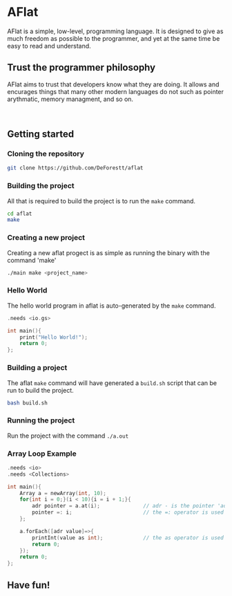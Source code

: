 # AFlat
AFlat is a simple, low-level, programming language.  It is designed to give as much freedom as possible to the programmer, and yet at the same time be easy to read and understand.
<br>

## Trust the programmer philosophy
AFlat aims to trust that developers know what they are doing.  It allows and encurages things that many other modern languages do not such as pointer arythmatic, memory managment, and so on.

<br>

## Getting started

### Cloning the repository
```bash
git clone https://github.com/DeForestt/aflat
```

### Building the project
All that is required to build the project is to run the `make` command.
```bash
cd aflat
make
```

### Creating a new project
Creating a new aflat progect is as simple as running the binary with the command 'make'
```bash
./main make <project_name>
```

### Hello World
The hello world program in aflat is auto-generated by the `make` command.
```c
.needs <io.gs>

int main(){
    print("Hello World!");
    return 0;
};
```

### Building a project
The aflat `make` command will have generated a `build.sh` script that can be run to build the project.
```bash
bash build.sh
```

### Running the project
Run the project with the command `./a.out`

### Array Loop Example
```c
.needs <io>
.needs <Collections>

int main(){
    Array a = newArray(int, 10);
    for{int i = 0;}(i < 10){i = i + 1;}{
        adr pointer = a.at(i);              // adr - is the pointer 'address' key word
        pointer =: i;                       // the =: operator is used to load a value to a pointer
    };

    a.forEach([adr value]=>{
        printInt(value as int);             // the as operator is used to assume the type of a pointer
        return 0;
    });
    return 0;
};
```

## Have fun!